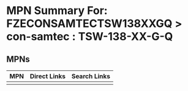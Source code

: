 



# MPN Summary For: FZECONSAMTECTSW138XXGQ > con-samtec : TSW-138-XX-G-Q

## MPNs
  

|MPN|Direct Links|Search Links|
| :--- | :--- | :--- |
||||
